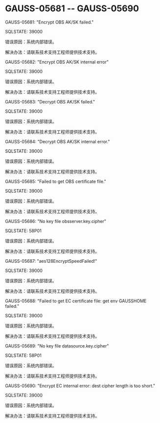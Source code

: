 # GAUSS-05681 -- GAUSS-05690<a name="ZH-CN_TOPIC_0302072910"></a>

GAUSS-05681: "Encrypt OBS AK/SK failed."

SQLSTATE: 39000

错误原因：系统内部错误。

解决办法：请联系技术支持工程师提供技术支持。

GAUSS-05682: "Encrypt OBS AK/SK internal error"

SQLSTATE: 39000

错误原因：系统内部错误。

解决办法：请联系技术支持工程师提供技术支持。

GAUSS-05683: "Decrypt OBS AK/SK failed."

SQLSTATE: 39000

错误原因：系统内部错误。

解决办法：请联系技术支持工程师提供技术支持。

GAUSS-05684: "Decrypt OBS AK/SK internal error."

SQLSTATE: 39000

错误原因：系统内部错误。

解决办法：请联系技术支持工程师提供技术支持。

GAUSS-05685: "Failed to get OBS certificate file."

SQLSTATE: 39000

错误原因：系统内部错误。

解决办法：请联系技术支持工程师提供技术支持。

GAUSS-05686: "No key file obsserver.key.cipher"

SQLSTATE: 58P01

错误原因：系统内部错误。

解决办法：请联系技术支持工程师提供技术支持。

GAUSS-05687: "aes128EncryptSpeedFailed!"

SQLSTATE: 39000

错误原因：系统内部错误。

解决办法：请联系技术支持工程师提供技术支持。

GAUSS-05688: "Failed to get EC certificate file: get env GAUSSHOME failed."

SQLSTATE: 39000

错误原因：系统内部错误。

解决办法：请联系技术支持工程师提供技术支持。

GAUSS-05689: "No key file datasource.key.cipher"

SQLSTATE: 58P01

错误原因：系统内部错误。

解决办法：请联系技术支持工程师提供技术支持。

GAUSS-05690: "Encrypt EC internal error: dest cipher length is too short."

SQLSTATE: 39000

错误原因：系统内部错误。

解决办法：请联系技术支持工程师提供技术支持。

